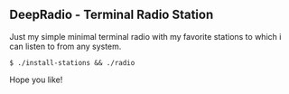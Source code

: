## DeepRadio - Terminal Radio Station
Just my simple minimal terminal radio with my favorite stations to which i can listen to from any system.
```shell
$ ./install-stations && ./radio
```
Hope you like!
